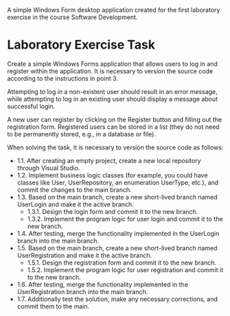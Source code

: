 A simple Windows Form desktop application created for the first laboratory exercise in the course Software Development.

# Laboratory Exercise Task

Create a simple Windows Forms application that allows users to log in and register within the application. It is necessary to version the source code according to the instructions in point 3.

Attempting to log in a non-existent user should result in an error message, while attempting to log in an existing user should display a message about successful login.

A new user can register by clicking on the Register button and filling out the registration form. Registered users can be stored in a list (they do not need to be permanently stored, e.g., in a database or file).

When solving the task, it is necessary to version the source code as follows:

- 1.1. After creating an empty project, create a new local repository through Visual Studio.
- 1.2. Implement business logic classes (for example, you could have classes like User, UserRepository, an enumeration UserType, etc.), and commit the changes to the main branch.
- 1.3. Based on the main branch, create a new short-lived branch named UserLogin and make it the active branch.
  - 1.3.1. Design the login form and commit it to the new branch.
  - 1.3.2. Implement the program logic for user login and commit it to the new branch.
- 1.4. After testing, merge the functionality implemented in the UserLogin branch into the main branch.
- 1.5. Based on the main branch, create a new short-lived branch named UserRegistration and make it the active branch.
  - 1.5.1. Design the registration form and commit it to the new branch.
  - 1.5.2. Implement the program logic for user registration and commit it to the new branch.
- 1.6. After testing, merge the functionality implemented in the UserRegistration branch into the main branch.
- 1.7. Additionally test the solution, make any necessary corrections, and commit them to the main.
